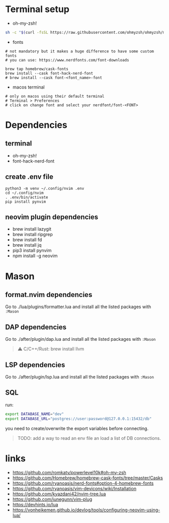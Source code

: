 # Terminal setup

- oh-my-zsh!

```bash
sh -c "$(curl -fsSL https://raw.githubusercontent.com/ohmyzsh/ohmyzsh/master/tools/install.sh)"
```

- fonts

```
# not mandatory but it makes a huge difference to have some custom fonts
# you can use: https://www.nerdfonts.com/font-downloads

brew tap homebrew/cask-fonts
brew install --cask font-hack-nerd-font
# brew install --cask font-<font_name>-font
```

- macos terminal

```
# only on macos using their default terminal
# Terminal > Preferences
# click on change font and select your nerdfont/font-<FONT>
```

# Dependencies

## terminal

- oh-my-zsh!
- font-hack-nerd-font

## create .env file

```
python3 -m venv ~/.config/nvim .env
cd ~/.config/nvim
. .env/bin/activate
pip install pynvim
```

## neovim plugin dependencies

- brew install lazygit
- brew install ripgrep
- brew install fd
- brew install jq
- pip3 install pynvim
- npm install -g neovim


# Mason
## format.nvim dependencies
Go to ./lua/plugins/formatter.lua and install all the listed packages with `:Mason`

## DAP dependencies
Go to ./after/plugin/dap.lua and install all the listed packages with `:Mason`
> :warning: C/C++/Rust: brew install llvm

## LSP dependencies
Go to ./after/plugin/lsp.lua and install all the listed packages with `:Mason`

## SQL

run:
```bash
export DATABASE_NAME="dev"
export DATABASE_URL="postgres://user:password@127.0.0.1:15432/db"
```
you need to create/overwrite the export variables before connecting.

> TODO: add a way to read an env file an load a list of DB connections.

# links

- https://github.com/romkatv/powerlevel10k#oh-my-zsh
- https://github.com/Homebrew/homebrew-cask-fonts/tree/master/Casks
- https://github.com/ryanoasis/nerd-fonts#option-4-homebrew-fonts
- https://github.com/ryanoasis/vim-devicons/wiki/Installation
- https://github.com/kyazdani42/nvim-tree.lua
- https://github.com/junegunn/vim-plug
- https://devhints.io/lua
- https://vonheikemen.github.io/devlog/tools/configuring-neovim-using-lua/
